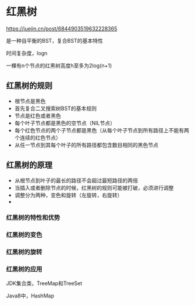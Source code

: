 # 红黑树

https://juejin.cn/post/6844903519632228365

是一种自平衡的BST，复合BST的基本特性

时间复杂度，logn

一棵有n个节点的红黑树高度h至多为2log(n+1)

## 红黑树的规则

* 根节点是黑色
* 首先复合二叉搜索树BST的基本规则
* 节点是红色或者黑色
* 每个叶子节点都是黑色的空节点（NIL节点）
* 每个红色节点的两个子节点都是黑色（从每个叶子节点到所有路径上不能有两个连续的红色节点）
* 从任一节点到其每个叶子的所有路径都包含数目相同的黑色节点

## 红黑树的原理

* 从根节点到叶子的最长的路径不会超过最短路径的两倍
* 当插入或者删除节点的时候，红黑树的规则可能被打破，必须进行调整
* 调整分为两种，变色和旋转（左旋转，右旋转）
* 


### 红黑树的特性和优势







### 红黑树的变色




### 红黑树的旋转


### 红黑树的应用

JDK集合类，TreeMap和TreeSet

Java8中，HashMap




